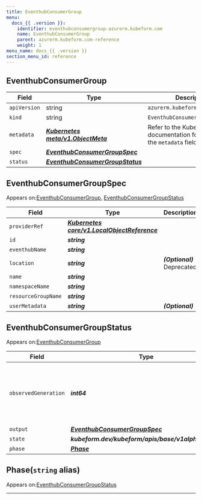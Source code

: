 ```yaml
---
title: EventhubConsumerGroup
menu:
  docs_{{ .version }}:
    identifier: eventhubconsumergroup-azurerm.kubeform.com
    name: EventhubConsumerGroup
    parent: azurerm.kubeform.com-reference
    weight: 1
menu_name: docs_{{ .version }}
section_menu_id: reference
---
```


## EventhubConsumerGroup
| Field | Type | Description |
| ------ | ----- | ----------- |
| `apiVersion` | string | `azurerm.kubeform.com/v1alpha1` |
|    `kind` | string | `EventhubConsumerGroup` |
| `metadata` | ***[Kubernetes meta/v1.ObjectMeta](https://kubernetes.io/docs/reference/generated/kubernetes-api/v1.13/#objectmeta-v1-meta)***|Refer to the Kubernetes API documentation for the fields of the `metadata` field.|
| `spec` | ***[EventhubConsumerGroupSpec](#eventhubconsumergroupspec)***||
| `status` | ***[EventhubConsumerGroupStatus](#eventhubconsumergroupstatus)***||
## EventhubConsumerGroupSpec

Appears on:[EventhubConsumerGroup](#eventhubconsumergroup), [EventhubConsumerGroupStatus](#eventhubconsumergroupstatus)

| Field | Type | Description |
| ------ | ----- | ----------- |
| `providerRef` | ***[Kubernetes core/v1.LocalObjectReference](https://kubernetes.io/docs/reference/generated/kubernetes-api/v1.13/#localobjectreference-v1-core)***||
| `id` | ***string***||
| `eventhubName` | ***string***||
| `location` | ***string***| ***(Optional)*** Deprecated|
| `name` | ***string***||
| `namespaceName` | ***string***||
| `resourceGroupName` | ***string***||
| `userMetadata` | ***string***| ***(Optional)*** |
## EventhubConsumerGroupStatus

Appears on:[EventhubConsumerGroup](#eventhubconsumergroup)

| Field | Type | Description |
| ------ | ----- | ----------- |
| `observedGeneration` | ***int64***| ***(Optional)*** Resource generation, which is updated on mutation by the API Server.|
| `output` | ***[EventhubConsumerGroupSpec](#eventhubconsumergroupspec)***| ***(Optional)*** |
| `state` | ***kubeform.dev/kubeform/apis/base/v1alpha1.State***| ***(Optional)*** |
| `phase` | ***[Phase](#phase)***| ***(Optional)*** |
## Phase(`string` alias)

Appears on:[EventhubConsumerGroupStatus](#eventhubconsumergroupstatus)

---
